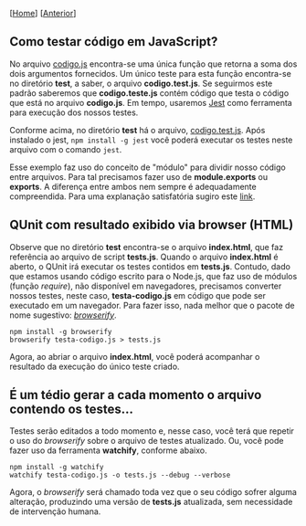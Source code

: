 \[[Home](https://github.com/kyriosdata/js)\] \[[Anterior](../segundo)\]

## Como testar código em JavaScript?

No arquivo [codigo.js](codigo.js) encontra-se uma única função 
que retorna a soma dos dois argumentos fornecidos.
Um único teste para esta função encontra-se no diretório **test**, a saber, o arquivo **codigo.test.js**. Se seguirmos este padrão saberemos que **codigo.teste.js** contém código que testa o código que está no arquivo **codigo.js**. 
Em tempo, usaremos [Jest](https://jestjs.io/) como ferramenta para execução dos nossos testes.

Conforme acima, no diretório **test** há o arquivo, [codigo.test.js](test/codigo.test.js). Após instalado o jest, ```npm install -g jest``` você poderá executar os testes neste arquivo com o comando ```jest```.

Esse exemplo faz uso do conceito de "módulo" para dividir nosso código
entre arquivos. Para tal precisamos fazer uso de 
**module.exports** ou **exports**. A diferença entre ambos nem sempre
é adequadamente compreendida. Para uma explanação satisfatória 
sugiro este [link](https://medium.freecodecamp.org/node-js-module-exports-vs-exports-ec7e254d63ac). 

## QUnit com resultado exibido via browser (HTML)
Observe que no diretório **test** encontra-se o arquivo **index.html**, que 
faz referência ao arquivo de script **tests.js**. Quando o arquivo 
**index.html** é aberto, o QUnit irá executar os testes contidos em 
**tests.js**. Contudo, dado que estamos usando código escrito para 
o Node.js, que faz uso de módulos (função _require_), não disponível 
em navegadores, precisamos converter nossos testes, neste caso, 
**testa-codigo.js** em código que pode ser executado em um 
navegador. Para fazer isso, nada melhor que o pacote de nome 
sugestivo: _[browserify](http://browserify.org/)_. 

```
npm install -g browserify
browserify testa-codigo.js > tests.js
```

Agora, ao abriar o arquivo **index.html**, você poderá acompanhar 
o resultado da execução do único teste criado.

## É um tédio gerar a cada momento o arquivo contendo os testes...
Testes serão editados a todo momento e, nesse caso, você terá que repetir o
uso do _browserify_ sobre o arquivo de testes atualizado. Ou,
você pode fazer uso da ferramenta **watchify**, conforme abaixo.

```
npm install -g watchify
watchify testa-codigo.js -o tests.js --debug --verbose
```

Agora, o _browserify_ será chamado toda vez que o seu código sofrer alguma
alteração, produzindo uma versão de **tests.js** atualizada, sem necessidade
de intervenção humana. 
